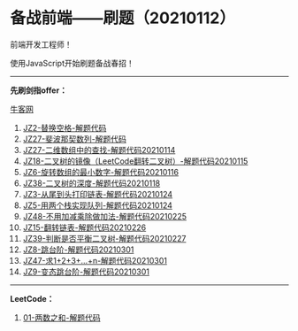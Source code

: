 <!--
 * @Author: Ran
 * @Date: 2021-01-24 20:19:58
 * @LastEditors: Ran
 * @LastEditTime: 2021-03-02 23:51:31
 * @FilePath: \JZoffer\README.md
 * @Description: 
-->
# 备战前端——刷题（20210112）

前端开发工程师！

使用JavaScript开始刷题备战春招！

------

**先刷剑指offer：**

[牛客网](https://www.nowcoder.com/ta/coding-interviews)

1. [JZ2-替换空格-解题代码](./JZ2-替换空格.js)
2. [JZ27-斐波那契数列-解题代码](./JZ27-斐波那契数列.js)
3. [JZ27-二维数组中的查找-解题代码20210114](./JZ1-二维数组中的查找.js)
4. [JZ18-二叉树的镜像（LeetCode翻转二叉树）-解题代码20210115](./JZ18-二叉树的镜像.js)
5. [JZ6-旋转数组的最小数字-解题代码20210116](./JZ6-旋转数组的最小数字.js)
6. [JZ38-二叉树的深度-解题代码20210118](./JZ38-二叉树的深度.js)
7. [JZ3-从尾到头打印链表-解题代码20210124](./JZ3-从尾到头打印链表.js)
8. [JZ5-用两个栈实现队列-解题代码20210124](./JZ5-用两个栈实现队列.js)
9. [JZ48-不用加减乘除做加法-解题代码20210225](./JZ48-不用加减乘除做加法.js)
10. [JZ15-翻转链表-解题代码20210226](./JZ15-反转链表.js)
11. [JZ39-判断是否平衡二叉树-解题代码20210227](./JZ39-平衡二叉树.js)
12. [JZ8-跳台阶-解题代码20210301](./JZ8-跳台阶.js)
13. [JZ47-求1+2+3+...+n-解题代码20210301](./JZ47-求1+2+3+...+n.js)
14. [JZ9-变态跳台阶-解题代码20210301](./JZ9-变态跳台阶.js)




------

**LeetCode：**

1. [01-两数之和-解题代码](./01-twoSum.js)